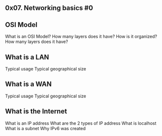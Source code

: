 ## 0x07. Networking basics #0
## OSI Model
What is an OSI Model?
How many layers does it have?
How is it organized?
How many layers does it have?

## What is a LAN
Typical usage
Typical geographical size

## What is a WAN
Typical usage
Typical geographical size
## What is the Internet
What is an IP address
What are the 2 types of IP address
What is localhost
What is a subnet
Why IPv6 was created